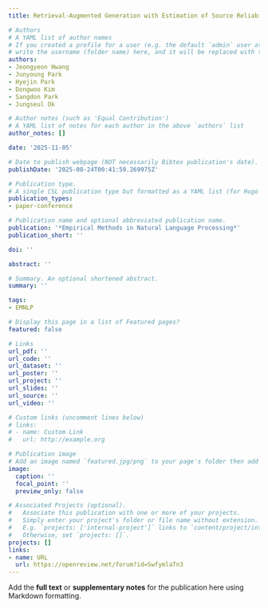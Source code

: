 ```yaml
---
title: Retrieval-Augmented Generation with Estimation of Source Reliability

# Authors
# A YAML list of author names
# If you created a profile for a user (e.g. the default `admin` user at `content/authors/admin/`), 
# write the username (folder name) here, and it will be replaced with their full name and linked to their profile.
authors:
- Jeongyeon Hwang
- Junyoung Park
- Hyejin Park
- Dongwoo Kim
- Sangdon Park
- Jungseul Ok

# Author notes (such as 'Equal Contribution')
# A YAML list of notes for each author in the above `authors` list
author_notes: []

date: '2025-11-05'

# Date to publish webpage (NOT necessarily Bibtex publication's date).
publishDate: '2025-08-24T00:41:59.269975Z'

# Publication type.
# A single CSL publication type but formatted as a YAML list (for Hugo requirements).
publication_types:
- paper-conference

# Publication name and optional abbreviated publication name.
publication: '*Empirical Methods in Natural Language Processing*'
publication_short: ''

doi: ''

abstract: ''

# Summary. An optional shortened abstract.
summary: ''

tags:
- EMNLP

# Display this page in a list of Featured pages?
featured: false

# Links
url_pdf: ''
url_code: ''
url_dataset: ''
url_poster: ''
url_project: ''
url_slides: ''
url_source: ''
url_video: ''

# Custom links (uncomment lines below)
# links:
# - name: Custom Link
#   url: http://example.org

# Publication image
# Add an image named `featured.jpg/png` to your page's folder then add a caption below.
image:
  caption: ''
  focal_point: ''
  preview_only: false

# Associated Projects (optional).
#   Associate this publication with one or more of your projects.
#   Simply enter your project's folder or file name without extension.
#   E.g. `projects: ['internal-project']` links to `content/project/internal-project/index.md`.
#   Otherwise, set `projects: []`.
projects: []
links:
- name: URL
  url: https://openreview.net/forum?id=SwfymlaTn3
---
```


Add the **full text** or **supplementary notes** for the publication here using Markdown formatting.

